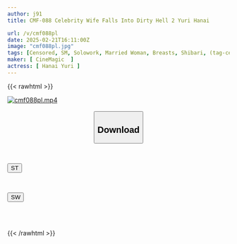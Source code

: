```yaml
---
author: j91
title: CMF-088 Celebrity Wife Falls Into Dirty Hell 2 Yuri Hanai

url: /v/cmf088pl
date: 2025-02-21T16:11:00Z
image: "cmf088pl.jpg"
tags: [Censored, SM, Solowork, Married Woman, Breasts, Shibari, (tag-censored)	]
maker: [ CineMagic  ]
actress: [ Hanai Yuri ]
---
```



{{< rawhtml >}}

<div class="video" data-videoid="17Lv2r1k3GT6jO">
    <a href="javascript:;">
        <img src="/v/cmf088pl/cmf088pl.jpg" width="WIDTH" height="HEIGHT" alt="cmf088pl.mp4" loading="lazy">
    </a>
</div>

<script type="text/javascript" src="https://j91.asia/asset/on-demand-st.js"></script>

<br>
  <link rel="stylesheet" href="https://j91.asia/asset/bs5.css">
  
  <center>
  <button class="btn btn-primary" type="button" data-bs-toggle="collapse" data-bs-target=".multi-collapse" aria-expanded="false" aria-controls="multiCollapseExample1 multiCollapseExample2"><h2>Download</h2></button></center>
</p>
<div class="row">
  <div class="col">
    <div class="collapse multi-collapse" id="multiCollapseExample1">
      <div class="card card-body">
	      	      <br>
<div class="buttons">  
<p><a href="/v/cmf088pl/st.html" target="_blank"><button class="btn-hover color-3"><i class="fa fa-download"></i> ST</button></a></p></div>
    </div>
  </div>
</div>
  <div class="col">
    <div class="collapse multi-collapse" id="multiCollapseExample2">
      <div class="card card-body">
	      <br>
<div class="buttons">
<p><a href="/v/cmf088pl/sw.html" target="_blank"><button class="btn-hover color-2"><i class="fa fa-download"></i> SW</button></a></p></div>
<br><br>
      </div>
    </div>
  </div>
</div>

{{< /rawhtml >}}